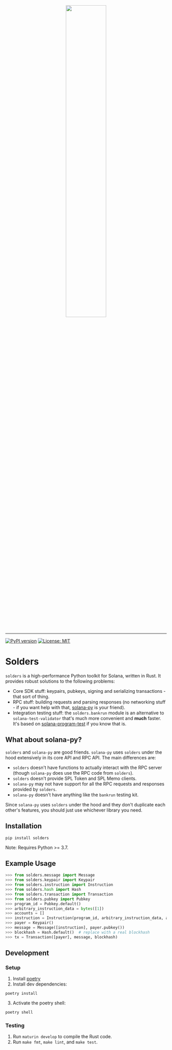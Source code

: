 <div align="center">
    <img src="https://raw.githubusercontent.com/kevinheavey/solders/main/docs/logo.jpeg" width="50%" height="50%">
</div>

---

[![PyPI version](https://badge.fury.io/py/solders.svg)](https://badge.fury.io/py/solders)
[![License: MIT](https://img.shields.io/badge/License-MIT-yellow.svg)](https://github.com/kevinheavey/solders/blob/main/LICENSE)

# Solders

`solders` is a high-performance Python toolkit for Solana, written in Rust. It provides robust solutions to the following problems:

- Core SDK stuff: keypairs, pubkeys, signing and serializing transactions - that sort of thing.
- RPC stuff: building requests and parsing responses (no networking stuff - if you want help with that, 
[solana-py](https://michaelhly.github.io/solana-py/rpc/async_api/) is your friend).
- Integration testing stuff: the `solders.bankrun` module is an alternative to `solana-test-validator` that's much more convenient and **much** faster. It's based on [solana-program-test](https://crates.io/crates/solana-program-test) if you know that is.

## What about solana-py?

`solders` and `solana-py` are good friends. `solana-py` uses `solders` under the hood extensively in its
core API and RPC API. The main differences are:

- `solders` doesn't have functions to actually interact with the RPC server (though `solana-py` does use the RPC code from `solders`).
- `solders` doesn't provide SPL Token and SPL Memo clients.
- `solana-py` may not have support for all the RPC requests and responses provided by `solders`.
- `solana-py` doesn't have anything like the `bankrun` testing kit.

Since `solana-py` uses `solders` under the hood and they don't duplicate each other's features, you should just use whichever library you need.

## Installation

```
pip install solders
```

Note: Requires Python >= 3.7.

## Example Usage

```python
>>> from solders.message import Message
>>> from solders.keypair import Keypair
>>> from solders.instruction import Instruction
>>> from solders.hash import Hash
>>> from solders.transaction import Transaction
>>> from solders.pubkey import Pubkey
>>> program_id = Pubkey.default()
>>> arbitrary_instruction_data = bytes([1])
>>> accounts = []
>>> instruction = Instruction(program_id, arbitrary_instruction_data, accounts)
>>> payer = Keypair()
>>> message = Message([instruction], payer.pubkey())
>>> blockhash = Hash.default()  # replace with a real blockhash
>>> tx = Transaction([payer], message, blockhash)

```

## Development

### Setup

1. Install [poetry](https://python-poetry.org/)
2. Install dev dependencies:

```
poetry install
```

3. Activate the poetry shell:

```sh
poetry shell
```

### Testing

1. Run `maturin develop` to compile the Rust code.
2. Run `make fmt`, `make lint`, and `make test`.

